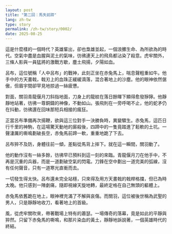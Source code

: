 ```yaml
---
layout: post
title: "第二回：馬失前蹄"
lang: zh-tw
type: story
permalink: /zh-tw/story/0002/
date: 2025-08-25
---
```

這是什麼樣的一個時代？英雄輩出，卻也梟雄並起，一個浪擲生命、為所欲為的時代。空氣中盡是血腥與泥土的氣味，彷彿連天上的飛鳥都沾染了殺意。虎牢關外，三條人影與一員猛將的激戰方歇，塵土飛揚，夕陽如血。

呂布，這位號稱「人中呂布」的戰神，此刻正坐在赤兔馬上，喘息聲粗重如牛。他手中的方天畫戟，戟刃上的血珠正緩緩滴落，混合著地上的沙塵。他的眼神依然倨傲，但眉宇間卻罕見地掠過一絲疲憊。

對面，關羽青龍偃月刀斜指地面，刀身上的龍紋在落日餘暉下顯得愈發猙獰。他靜靜地站著，彷彿一尊銅鑄的神像，不動如山。張飛則在一旁呼喝不止，他的蛇矛仍在抖動，彷彿還在回味那短兵相接的瘋狂。

正當呂布準備再次揚鞭，欲與這三位對手一決勝負時，異變驟生。赤兔馬，這匹日行千里的神駒，在這場驚天動地的廝殺後，四蹄中的一隻竟踏進了鬆軟的土坑。一聲淒厲的嘶鳴劃破長空，赤兔馬前蹄一軟，重重地跪了下去。

呂布猝不及防，身體往前一傾，差點從馬背上摔下。就在這一瞬間，關羽動了。

他的動作沒有一絲多餘，彷彿早已預料到這一刻的來臨。青龍偃月刀在他手中，不再是沉重的兵器，而是一道劃破空氣的閃電。刀鋒在空中劃出一道完美的弧線，沒有任何聲音，只有一道寒光直衝而去。

一切發生得太快。呂布還未完全站穩，只來得及用方天畫戟的戟桿格擋，但已為時太晚。他只感到一陣劇痛，隨即視線天旋地轉，最終定格在自己無頭的軀體上。

赤兔馬依舊跪在地上，眼神裡充滿了不解與哀傷。而關羽，這位被後世稱為武聖的男人，只是靜靜地收刀，看著地上的首級。

風，從虎牢關吹來，帶著戰場上特有的蕭瑟。一場傳奇的落幕，竟是如此的平靜與猝然。只留下赤兔馬的嘶鳴，和那片染血的黃土，靜靜地訴說著，一個英雄時代的終結。